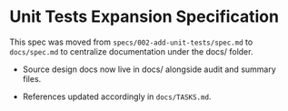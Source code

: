 # Unit Tests Expansion Specification

This spec was moved from `specs/002-add-unit-tests/spec.md` to `docs/spec.md` to centralize documentation under the
docs/ folder.

- Source design docs now live in docs/ alongside audit and summary files.

- References updated accordingly in `docs/TASKS.md`.
